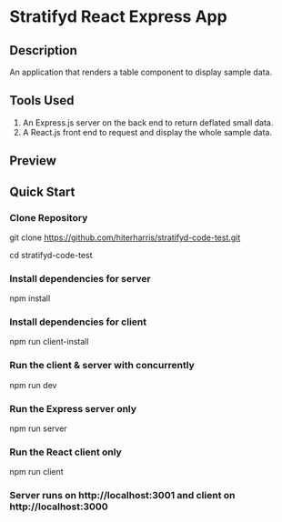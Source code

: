 # Stratifyd React Express App
<!-- ![Stratifyd Logo](./client/src/images/stratifyd-logo.png) -->

## Description
An application that renders a table component to display sample data.

## Tools Used
1. An Express.js server on the back end to return deflated small data.
2. A React.js front end to request and display the whole sample data.

## Preview
<!-- ![Table Data Preview](./client/src/images/image.png) -->

## Quick Start

### Clone Repository
git clone https://github.com/hiterharris/stratifyd-code-test.git

cd stratifyd-code-test

### Install dependencies for server
npm install

### Install dependencies for client
npm run client-install

### Run the client & server with concurrently
npm run dev

### Run the Express server only
npm run server

### Run the React client only
npm run client

### Server runs on http://localhost:3001 and client on http://localhost:3000
